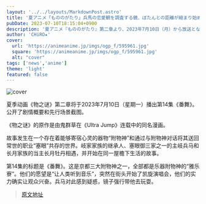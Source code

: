 ```yaml
---
layout: '../../layouts/MarkdownPost.astro'
title: '夏アニメ「もののがたり」兵馬の恋愛観を調査する鏡、ぼたんとの距離が縮まり始めた彼の率直な思いは…第14話先行カット'
pubDate: 2023-07-10T18:15:04+0900
description: '夏アニメ『もののがたり』第二章より、2023年7月10日（月）から放送となる第14話「番舞（つがいまい）」のあらすじ・先行場面カットが公開された。'
author: 'CHiRO★'
cover:
  url: 'https://animeanime.jp/imgs/ogp_f/595961.jpg'
  square: 'https://animeanime.jp/imgs/ogp_f/595961.jpg'
  alt: "cover"
tags: ['news','anime']
theme: 'light'
featured: false
---
```


![cover](https://animeanime.jp/imgs/ogp_f/595961.jpg)

夏季动画《物之谜》第二章将于2023年7月10日（星期一）播出第14集《番舞》。公开了剧情概要和先行场景截图。

《物之谜》的原作是由鬼群草在《Ultra Jump》连载中的同名漫画。

故事发生在一个存在着能够寄宿心灵的器物“附物神”和通过与附物神对话将其送回常世的职业“塞眼”共存的世界。岐家家族的继承人、塞眼御三家之一的主岐兵马和长月家族的当主长月牡丹相遇，并开始在同一屋檐下生活的故事。

第14集的标题是《番舞》。这是京都三大附物神之一，全部都是乐器附物神的“雅乐寮”。他们的愿望是“让人类听到音乐”，突然在街头开始了凯旋演唱会，他们的实力确实让观众兴奋。兵马对此感到疑惑，镜子强行带他去玩耍。

>[原文地址](https://animeanime.jp/article/2023/07/10/78504.html)  